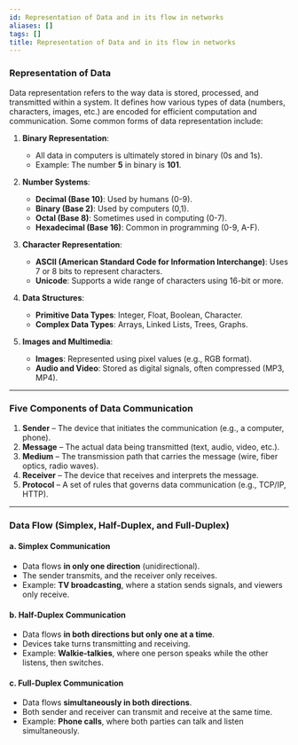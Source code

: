 ```yaml
---
id: Representation of Data and in its flow in networks
aliases: []
tags: []
title: Representation of Data and in its flow in networks
---
```



### **Representation of Data**  
Data representation refers to the way data is stored, processed, and transmitted within a system. It defines how various types of data (numbers, characters, images, etc.) are encoded for efficient computation and communication. Some common forms of data representation include:  

1. **Binary Representation**:  
   - All data in computers is ultimately stored in binary (0s and 1s).  
   - Example: The number **5** in binary is **101**.  

2. **Number Systems**:  
   - **Decimal (Base 10)**: Used by humans (0-9).  
   - **Binary (Base 2)**: Used by computers (0,1).  
   - **Octal (Base 8)**: Sometimes used in computing (0-7).  
   - **Hexadecimal (Base 16)**: Common in programming (0-9, A-F).  

3. **Character Representation**:  
   - **ASCII (American Standard Code for Information Interchange)**: Uses 7 or 8 bits to represent characters.  
   - **Unicode**: Supports a wide range of characters using 16-bit or more.  

4. **Data Structures**:  
   - **Primitive Data Types**: Integer, Float, Boolean, Character.  
   - **Complex Data Types**: Arrays, Linked Lists, Trees, Graphs.  

5. **Images and Multimedia**:  
   - **Images**: Represented using pixel values (e.g., RGB format).  
   - **Audio and Video**: Stored as digital signals, often compressed (MP3, MP4).  

---

### **Five Components of Data Communication**

1. **Sender** – The device that initiates the communication (e.g., a computer, phone).
2. **Message** – The actual data being transmitted (text, audio, video, etc.).
3. **Medium** – The transmission path that carries the message (wire, fiber optics, radio waves).
4. **Receiver** – The device that receives and interprets the message.
5. **Protocol** – A set of rules that governs data communication (e.g., TCP/IP, HTTP).

---

### **Data Flow (Simplex, Half-Duplex, and Full-Duplex)**
#### **a. Simplex Communication**
- Data flows **in only one direction** (unidirectional).
- The sender transmits, and the receiver only receives.
- Example: **TV broadcasting**, where a station sends signals, and viewers only receive.

#### **b. Half-Duplex Communication**
- Data flows **in both directions but only one at a time**.
- Devices take turns transmitting and receiving.
- Example: **Walkie-talkies**, where one person speaks while the other listens, then switches.

#### **c. Full-Duplex Communication**
- Data flows **simultaneously in both directions**.
- Both sender and receiver can transmit and receive at the same time.
- Example: **Phone calls**, where both parties can talk and listen simultaneously.
